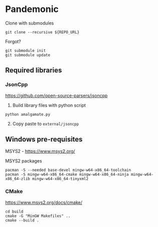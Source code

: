 # Pandemonic

Clone with submodules

```
git clone --recursive ${REPO_URL}
```

Forgot?

```
git submodule init
git submodule update
```

## Required libraries

### JsonCpp
https://github.com/open-source-parsers/jsoncpp

1. Build library files with python script
```
python amalgamate.py
```
2. Copy paste to `external/jsoncpp`

## Windows pre-requisites

MSYS2 - https://www.msys2.org/

MSYS2 packages

```
pacman -S --needed base-devel mingw-w64-x86_64-toolchain
pacman -S mingw-w64-x86_64-cmake mingw-w64-x86_64-ninja mingw-w64-x86_64-zlib mingw-w64-x86_64-tinyxml2
```

### CMake

https://www.msys2.org/docs/cmake/

```
cd build
cmake -G "MinGW Makefiles" ..
cmake --build .
```
